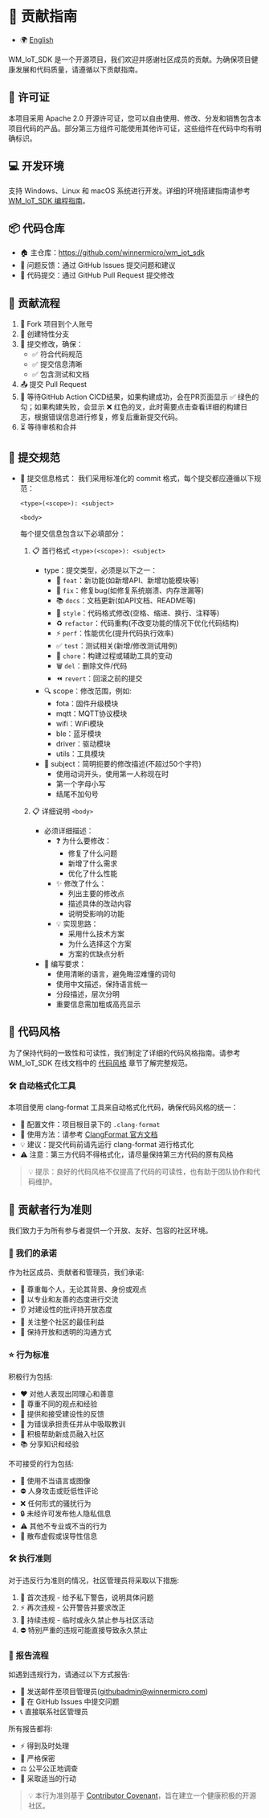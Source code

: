 # 🤝 贡献指南

* 🌍 [English](CONTRIBUTING_EN.md)

WM_IoT_SDK 是一个开源项目，我们欢迎并感谢社区成员的贡献。为确保项目健康发展和代码质量，请遵循以下贡献指南。

## 📜 许可证

本项目采用 Apache 2.0 开源许可证，您可以自由使用、修改、分发和销售包含本项目代码的产品。部分第三方组件可能使用其他许可证，这些组件在代码中均有明确标识。

## 💻 开发环境

支持 Windows、Linux 和 macOS 系统进行开发。详细的环境搭建指南请参考[WM_IoT_SDK 编程指南](http://doc.winnermicro.net)。

## 📦 代码仓库

- 🏠 主仓库：https://github.com/winnermicro/wm_iot_sdk
- 🐛 问题反馈：通过 GitHub Issues 提交问题和建议
- 🔀 代码提交：通过 GitHub Pull Request 提交修改

## 🔄 贡献流程

1. 🍴 Fork 项目到个人账号
2. 🌱 创建特性分支
3. 💪 提交修改，确保：
   - ✅ 符合代码规范
   - ✅ 提交信息清晰
   - ✅ 包含测试和文档
4. 📤 提交 Pull Request
5. 🤖 等待GitHub Action CICD结果，如果构建成功，会在PR页面显示 ✅ 绿色的勾；如果构建失败，会显示 ❌ 红色的叉，此时需要点击查看详细的构建日志，根据错误信息进行修复，修复后重新提交代码。
6. ⏳ 等待审核和合并

## 📝 提交规范

- 📝 提交信息格式：
  我们采用标准化的 commit 格式，每个提交都应遵循以下规范：

  ```
  <type>(<scope>): <subject>

  <body>
  ```

  每个提交信息包含以下必填部分：

  1. 📋 首行格式 `<type>(<scope>): <subject>`
     - type：提交类型，必须是以下之一：
       - 🌟 `feat`：新功能(如新增API、新增功能模块等)
       - 🐛 `fix`：修复bug(如修复系统崩溃、内存泄漏等)
       - 📚 `docs`：文档更新(如API文档、README等)
       - 💅 `style`：代码格式修改(空格、缩进、换行、注释等)
       - ♻️ `refactor`：代码重构(不改变功能的情况下优化代码结构)
       - ⚡️ `perf`：性能优化(提升代码执行效率)
       - ✅ `test`：测试相关(新增/修改测试用例)
       - 🔧 `chore`：构建过程或辅助工具的变动
       - 🗑️ `del`：删除文件/代码
       - ⏪ `revert`：回滚之前的提交
     - 🔍 scope：修改范围，例如:
       - fota：固件升级模块
       - mqtt：MQTT协议模块
       - wifi：WiFi模块
       - ble：蓝牙模块
       - driver：驱动模块
       - utils：工具模块
     - 📌 subject：简明扼要的修改描述(不超过50个字符)
       - 使用动词开头，使用第一人称现在时
       - 第一个字母小写
       - 结尾不加句号

  2. 📋 详细说明 `<body>`
     - 必须详细描述：
       - ❓ 为什么要修改：
         - 修复了什么问题
         - 新增了什么需求
         - 优化了什么性能
       - ✨ 修改了什么：
         - 列出主要的修改点
         - 描述具体的改动内容
         - 说明受影响的功能
       - 💡 实现思路：
         - 采用什么技术方案
         - 为什么选择这个方案
         - 方案的优缺点分析
     - 📢 编写要求：
       - 使用清晰的语言，避免晦涩难懂的词句
       - 使用中文描述，保持语言统一
       - 分段描述，层次分明
       - 重要信息需加粗或高亮显示

## 🎨 代码风格

为了保持代码的一致性和可读性，我们制定了详细的代码风格指南。请参考 WM_IoT_SDK 在线文档中的 [代码风格](https://doc.winnermicro.net/w800/zh_CN/2.2-beta.2/contribute/code_style.html) 章节了解完整规范。

### 🛠️ 自动格式化工具

本项目使用 clang-format 工具来自动格式化代码，确保代码风格的统一：

- 📄 配置文件：项目根目录下的 `.clang-format` 
- 📖 使用方法：请参考 [ClangFormat 官方文档](https://clang.llvm.org/docs/ClangFormat.html)
- 💡 建议：提交代码前请先运行 clang-format 进行格式化
- ⚠️ 注意：第三方代码不得格式化，请尽量保持第三方代码的原有风格

> 💡 提示：良好的代码风格不仅提高了代码的可读性，也有助于团队协作和代码维护。


## 🤝 贡献者行为准则

我们致力于为所有参与者提供一个开放、友好、包容的社区环境。

### 🌟 我们的承诺

作为社区成员、贡献者和管理员，我们承诺:

- 🙏 尊重每个人，无论其背景、身份或观点
- 🤗 以专业和友善的态度进行交流
- 👂 对建设性的批评持开放态度
- 💪 关注整个社区的最佳利益
- 💬 保持开放和透明的沟通方式

### ⭐ 行为标准

积极行为包括:
- ❤️ 对他人表现出同理心和善意
- 🌈 尊重不同的观点和经验
- 🎯 提供和接受建设性的反馈
- 🔄 为错误承担责任并从中吸取教训
- 🤲 积极帮助新成员融入社区
- 📚 分享知识和经验

不可接受的行为包括:
- 🚫 使用不当语言或图像
- ⛔ 人身攻击或贬低性评论
- ❌ 任何形式的骚扰行为
- 🔒 未经许可发布他人隐私信息
- ⚠️ 其他不专业或不当的行为
- 🚯 散布虚假或误导性信息

### 🛠️ 执行准则

对于违反行为准则的情况，社区管理员将采取以下措施:
1. 📝 首次违规 - 给予私下警告，说明具体问题
2. ⚡ 再次违规 - 公开警告并要求改正
3. 🚷 持续违规 - 临时或永久禁止参与社区活动
4. ⛔ 特别严重的违规可能直接导致永久禁止

### 📮 报告流程

如遇到违规行为，请通过以下方式报告:
- 📧 发送邮件至项目管理员(githubadmin@winnermicro.com)
- 🎫 在 GitHub Issues 中提交问题
- 📞 直接联系社区管理员

所有报告都将:
- ⚡ 得到及时处理
- 🔐 严格保密
- ⚖️ 公平公正地调查
- 🎯 采取适当的行动

> 💡 本行为准则基于 [Contributor Covenant](https://www.contributor-covenant.org)，旨在建立一个健康积极的开源社区。
